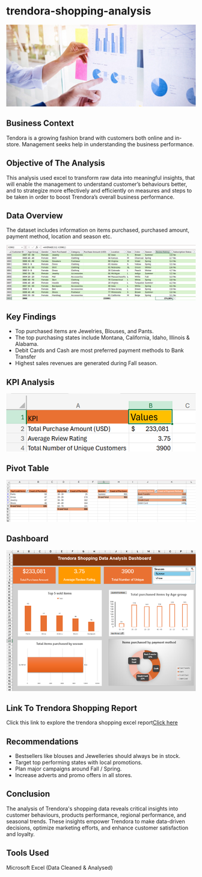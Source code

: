 # trendora-shopping-analysis
![header-trendora](header-trendora.png)

## Business Context
Tendora is a growing fashion brand with customers both online and in-store. Management seeks help in understanding the business performance.

## Objective of The Analysis
This analysis used excel to transform raw data into meaningful insights, that will enable the management to understand customer’s behaviours better, and to strategize more effectively and efficiently on measures and steps to be taken in order to boost Trendora’s overall business performance.

## Data Overview
The dataset includes information on items purchased, purchased amount, payment method, location and season etc.

![trendora-data-screenshot](trendora-data-screenshot.png)

## Key Findings
- Top purchased items are Jewelries, Blouses, and Pants.
- The top purchasing states include Montana, California, Idaho, Illinois & Alabama.
- Debit Cards and Cash are most preferred payment methods to Bank Transfer                  
- Highest sales revenues are generated during Fall season.

## KPI Analysis
![trendora-kpi-png](trendora-kpi-png.png)

## Pivot Table
![trendora-pivot-table](trendora-pivot-table.png)

## Dashboard
![trendora-dashboard-screenshot](trendora-dashboard-screenshot.png)

## Link To Trendora Shopping Report
Click this link to explore the trendora shopping excel report[Click here](https://1drv.ms/x/c/9041d4409b5e9228/EWNgNrtRycdNs9Zwul8coDsBBUbX01eWafBqTZVYoVStfw?e=EGVNop)

## Recommendations
- Bestsellers like blouses and Jewelleries should always be in stock.
- Target top performing states with local promotions.
- Plan major campaigns around Fall / Spring.
- Increase adverts and promo offers in all stores.

## Conclusion
The analysis of Trendora's shopping data reveals critical insights into customer behaviours, products performance, regional performance, and seasonal trends. These insights empower Trendora to make data-driven decisions, optimize marketing efforts, and enhance customer satisfaction and loyalty.

## Tools Used
Microsoft Excel (Data Cleaned & Analysed)









